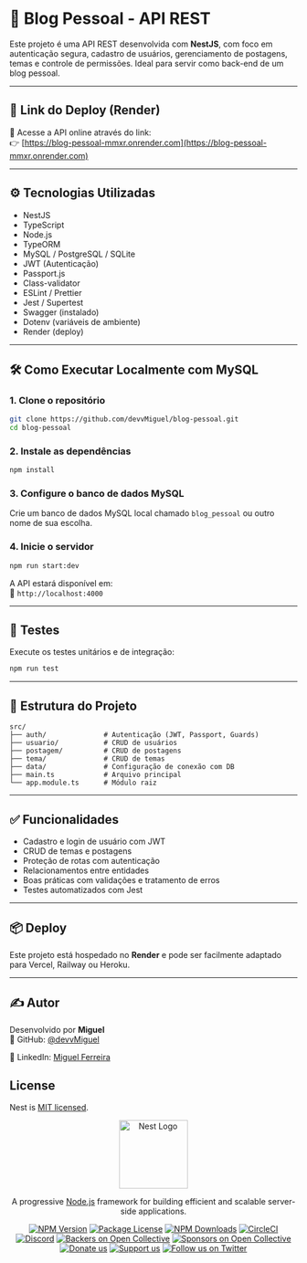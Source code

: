 # 📰 Blog Pessoal - API REST

Este projeto é uma API REST desenvolvida com **NestJS**, com foco em autenticação segura, cadastro de usuários, gerenciamento de postagens, temas e controle de permissões. Ideal para servir como back-end de um blog pessoal.

---

## 🚀 Link do Deploy (Render)

🔗 Acesse a API online através do link:  
👉 [https://blog-pessoal-mmxr.onrender.com](https://blog-pessoal-mmxr.onrender.com)

---

## ⚙️ Tecnologias Utilizadas

- NestJS
- TypeScript
- Node.js
- TypeORM
- MySQL / PostgreSQL / SQLite
- JWT (Autenticação)
- Passport.js
- Class-validator
- ESLint / Prettier
- Jest / Supertest
- Swagger (instalado)
- Dotenv (variáveis de ambiente)
- Render (deploy)

---

## 🛠️ Como Executar Localmente com MySQL

### 1. Clone o repositório

```bash
git clone https://github.com/devvMiguel/blog-pessoal.git
cd blog-pessoal
```

### 2. Instale as dependências

```bash
npm install
```

### 3. Configure o banco de dados MySQL

Crie um banco de dados MySQL local chamado `blog_pessoal` ou outro nome de sua escolha.

### 4. Inicie o servidor

```bash
npm run start:dev
```

A API estará disponível em:  
📍 `http://localhost:4000`

---

## 🧪 Testes

Execute os testes unitários e de integração:

```bash
npm run test
```

---

## 📁 Estrutura do Projeto

```
src/
├── auth/              # Autenticação (JWT, Passport, Guards)
├── usuario/           # CRUD de usuários
├── postagem/          # CRUD de postagens
├── tema/              # CRUD de temas
├── data/              # Configuração de conexão com DB
├── main.ts            # Arquivo principal
└── app.module.ts      # Módulo raiz
```

---

## ✅ Funcionalidades

- Cadastro e login de usuário com JWT
- CRUD de temas e postagens
- Proteção de rotas com autenticação
- Relacionamentos entre entidades
- Boas práticas com validações e tratamento de erros
- Testes automatizados com Jest

---

## 📦 Deploy

Este projeto está hospedado no **Render** e pode ser facilmente adaptado para Vercel, Railway ou Heroku.

---

## ✍️ Autor

Desenvolvido por **Miguel**  
🔗 GitHub: [@devvMiguel](https://github.com/devvMiguel)

🔗 LinkedIn: [Miguel Ferreira](www.linkedin.com/in/ferreir4miguel)

## License

Nest is [MIT licensed](https://github.com/nestjs/nest/blob/master/LICENSE).

<p align="center">
  <a href="http://nestjs.com/" target="blank"><img src="https://nestjs.com/img/logo-small.svg" width="120" alt="Nest Logo" /></a>
</p>

[circleci-image]: https://img.shields.io/circleci/build/github/nestjs/nest/master?token=abc123def456
[circleci-url]: https://circleci.com/gh/nestjs/nest

  <p align="center">A progressive <a href="http://nodejs.org" target="_blank">Node.js</a> framework for building efficient and scalable server-side applications.</p>
    <p align="center">
<a href="https://www.npmjs.com/~nestjscore" target="_blank"><img src="https://img.shields.io/npm/v/@nestjs/core.svg" alt="NPM Version" /></a>
<a href="https://www.npmjs.com/~nestjscore" target="_blank"><img src="https://img.shields.io/npm/l/@nestjs/core.svg" alt="Package License" /></a>
<a href="https://www.npmjs.com/~nestjscore" target="_blank"><img src="https://img.shields.io/npm/dm/@nestjs/common.svg" alt="NPM Downloads" /></a>
<a href="https://circleci.com/gh/nestjs/nest" target="_blank"><img src="https://img.shields.io/circleci/build/github/nestjs/nest/master" alt="CircleCI" /></a>
<a href="https://discord.gg/G7Qnnhy" target="_blank"><img src="https://img.shields.io/badge/discord-online-brightgreen.svg" alt="Discord"/></a>
<a href="https://opencollective.com/nest#backer" target="_blank"><img src="https://opencollective.com/nest/backers/badge.svg" alt="Backers on Open Collective" /></a>
<a href="https://opencollective.com/nest#sponsor" target="_blank"><img src="https://opencollective.com/nest/sponsors/badge.svg" alt="Sponsors on Open Collective" /></a>
  <a href="https://paypal.me/kamilmysliwiec" target="_blank"><img src="https://img.shields.io/badge/Donate-PayPal-ff3f59.svg" alt="Donate us"/></a>
    <a href="https://opencollective.com/nest#sponsor"  target="_blank"><img src="https://img.shields.io/badge/Support%20us-Open%20Collective-41B883.svg" alt="Support us"></a>
  <a href="https://twitter.com/nestframework" target="_blank"><img src="https://img.shields.io/twitter/follow/nestframework.svg?style=social&label=Follow" alt="Follow us on Twitter"></a>
</p>
  <!--[![Backers on Open Collective](https://opencollective.com/nest/backers/badge.svg)](https://opencollective.com/nest#backer)
  [![Sponsors on Open Collective](https://opencollective.com/nest/sponsors/badge.svg)](https://opencollective.com/nest#sponsor)-->
